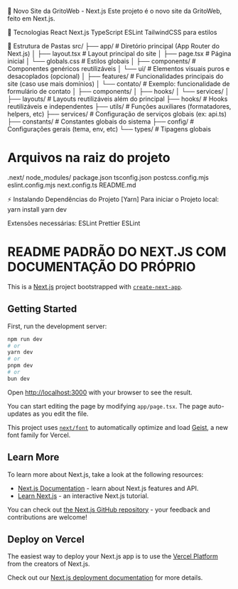 🧾 Novo Site da GritoWeb - Next.js
Este projeto é o novo site da GritoWeb, feito em Next.js.

🚀 Tecnologias
React
Next.js
TypeScript
ESLint
TailwindCSS para estilos


📁 Estrutura de Pastas
src/
├── app/                     # Diretório principal (App Router do Next.js)
│   ├── layout.tsx           # Layout principal do site
│   ├── page.tsx             # Página inicial
│   └── globals.css          # Estilos globais
│
├── components/              # Componentes genéricos reutilizáveis
│   └── ui/                  # Elementos visuais puros e desacoplados (opcional)
│
├── features/                # Funcionalidades principais do site (caso use mais domínios)
│   └── contato/             # Exemplo: funcionalidade de formulário de contato
│       ├── components/
│       ├── hooks/
│       └── services/
│
├── layouts/                 # Layouts reutilizáveis além do principal
├── hooks/                   # Hooks reutilizáveis e independentes
├── utils/                   # Funções auxiliares (formatadores, helpers, etc)
├── services/                # Configuração de serviços globais (ex: api.ts)
├── constants/               # Constantes globais do sistema
├── config/                  # Configurações gerais (tema, env, etc)
└── types/                   # Tipagens globais

# Arquivos na raiz do projeto
.next/
node_modules/
package.json
tsconfig.json
postcss.config.mjs
eslint.config.mjs
next.config.ts
README.md



⚡️ Instalando Dependências do Projeto
[Yarn]
Para iniciar o Projeto local: 
    yarn install 
    yarn dev

Extensões necessárias: ESLint Prettier ESLint





# README PADRÃO DO NEXT.JS COM DOCUMENTAÇÃO DO PRÓPRIO

This is a [Next.js](https://nextjs.org) project bootstrapped with [`create-next-app`](https://nextjs.org/docs/app/api-reference/cli/create-next-app).

## Getting Started

First, run the development server:

```bash
npm run dev
# or
yarn dev
# or
pnpm dev
# or
bun dev
```

Open [http://localhost:3000](http://localhost:3000) with your browser to see the result.

You can start editing the page by modifying `app/page.tsx`. The page auto-updates as you edit the file.

This project uses [`next/font`](https://nextjs.org/docs/app/building-your-application/optimizing/fonts) to automatically optimize and load [Geist](https://vercel.com/font), a new font family for Vercel.

## Learn More

To learn more about Next.js, take a look at the following resources:

- [Next.js Documentation](https://nextjs.org/docs) - learn about Next.js features and API.
- [Learn Next.js](https://nextjs.org/learn) - an interactive Next.js tutorial.

You can check out [the Next.js GitHub repository](https://github.com/vercel/next.js) - your feedback and contributions are welcome!

## Deploy on Vercel

The easiest way to deploy your Next.js app is to use the [Vercel Platform](https://vercel.com/new?utm_medium=default-template&filter=next.js&utm_source=create-next-app&utm_campaign=create-next-app-readme) from the creators of Next.js.

Check out our [Next.js deployment documentation](https://nextjs.org/docs/app/building-your-application/deploying) for more details.